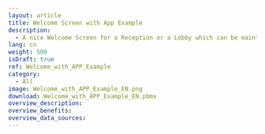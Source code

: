 ```yaml
---
layout: article
title: Welcome Screen with App Example
description: 
  - A nice Welcome Screen for a Reception or a Lobby which can be maintained via the Peakboad app.
lang: cn
weight: 500
isDraft: true
ref: Welcome_with_APP_Example
category:
  - All
image: Welcome_with_APP_Example_EN.png
download: Welcome_with_APP_Example_EN.pbmx
overview_description:
overview_benefits:
overview_data_sources:
---
```

